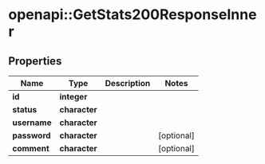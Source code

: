 # openapi::GetStats200ResponseInner


## Properties
Name | Type | Description | Notes
------------ | ------------- | ------------- | -------------
**id** | **integer** |  | 
**status** | **character** |  | 
**username** | **character** |  | 
**password** | **character** |  | [optional] 
**comment** | **character** |  | [optional] 


